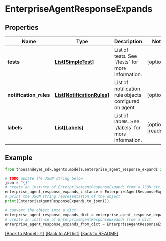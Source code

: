 # EnterpriseAgentResponseExpands


## Properties

Name | Type | Description | Notes
------------ | ------------- | ------------- | -------------
**tests** | [**List[SimpleTest]**](SimpleTest.md) | List of tests. See &#x60;/tests&#x60; for more information. | [optional] 
**notification_rules** | [**List[NotificationRules]**](NotificationRules.md) | List of notification rule objects configured on agent | [optional] 
**labels** | [**List[Labels]**](Labels.md) | List of labels. See &#x60;/labels&#x60; for more information. | [optional] [readonly] 

## Example

```python
from thousandeyes_sdk.agents.models.enterprise_agent_response_expands import EnterpriseAgentResponseExpands

# TODO update the JSON string below
json = "{}"
# create an instance of EnterpriseAgentResponseExpands from a JSON string
enterprise_agent_response_expands_instance = EnterpriseAgentResponseExpands.from_json(json)
# print the JSON string representation of the object
print(EnterpriseAgentResponseExpands.to_json())

# convert the object into a dict
enterprise_agent_response_expands_dict = enterprise_agent_response_expands_instance.to_dict()
# create an instance of EnterpriseAgentResponseExpands from a dict
enterprise_agent_response_expands_from_dict = EnterpriseAgentResponseExpands.from_dict(enterprise_agent_response_expands_dict)
```
[[Back to Model list]](../README.md#documentation-for-models) [[Back to API list]](../README.md#documentation-for-api-endpoints) [[Back to README]](../README.md)


